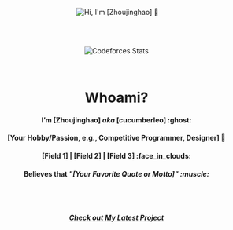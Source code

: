 <p align="center" >
 <img src="https://s21.ax1x.com/2025/09/12/pVWUgNd.jpg", alt="Hi, I'm [Zhoujinghao] 👋">

</p>

<div align="center">

<br/>
<br/>

![Codeforces Stats](https://codeforces-readme-stats.vercel.app/api/card?username=Zhoujh_canAc&theme=dark&force_username=true&title_color=ff0000)

</div>


<br/>

<h1 align="center"> <b> Whoami? </b> </h1>

<h4 align="center"> I’m [Zhoujinghao] <I> aka </I> [cucumberleo] :ghost: </h4>
<h4 align="center"> [Your Hobby/Passion, e.g., Competitive Programmer, Designer] 🥊 </h4>
<h4 align="center"> [Field 1] | [Field 2] | [Field 3] :face_in_clouds: </h4>
<h4 align="center"> Believes that <b><i>"[Your Favorite Quote or Motto]" :muscle: </i></b> </h4>
<br></br>

<h5 align="center"> <a href="https://link-to-your-project.com/">Check out My Latest Project</a> </h5>

<br/>
